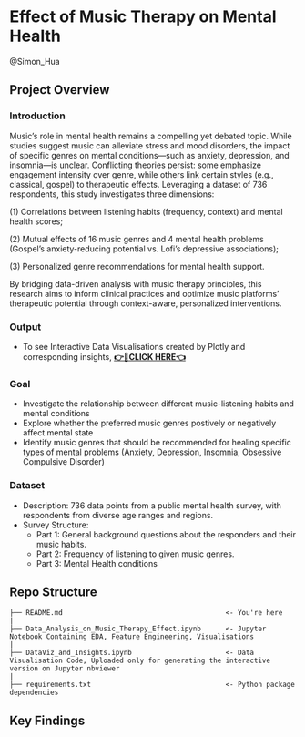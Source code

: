 # Effect of Music Therapy on Mental Health
@Simon_Hua

## Project Overview
### Introduction
  Music’s role in mental health remains a compelling yet debated topic. While studies suggest music can alleviate stress and mood disorders, the impact of specific genres on mental conditions—such as anxiety, depression, and insomnia—is unclear. Conflicting theories persist: some emphasize engagement intensity over genre, while others link certain styles (e.g., classical, gospel) to therapeutic effects. Leveraging a dataset of 736 respondents, this study investigates three dimensions: 
  
  (1) Correlations between listening habits (frequency, context) and mental health scores;
  
  (2) Mutual effects of 16 music genres and 4 mental health problems (Gospel’s anxiety-reducing potential vs. Lofi’s depressive associations);
  
  (3) Personalized genre recommendations for mental health support.
  
  By bridging data-driven analysis with music therapy principles, this research aims to inform clinical practices and optimize music platforms’ therapeutic potential through context-aware, personalized interventions. 

### Output
  - To see Interactive Data Visualisations created by Plotly and corresponding insights, [**👉🔗CLICK HERE👈**](https://nbviewer.org/github/S1mon1211/Music_Therapy/blob/main/DataViz_and_Insights.ipynb)
  
### Goal
  - Investigate the relationship between different music-listening habits and mental conditions
  - Explore whether the preferred music genres postively or negatively affect mental state
  - Identify music genres that should be recommended for healing specific types of mental problems (Anxiety, Depression, Insomnia, Obsessive Compulsive Disorder)

### Dataset
  - Description: 736 data points from a public mental health survey, with respondents from diverse age ranges and regions.
  - Survey Structure:
      - Part 1: General background questions about the responders and their music habits.
      - Part 2: Frequency of listening to given music genres.
      - Part 3: Mental Health conditions

## Repo Structure
```
├── README.md                                        <- You're here
|
├── Data_Analysis_on_Music_Therapy_Effect.ipynb      <- Jupyter Notebook Containing EDA, Feature Engineering, Visualisations
|
├── DataViz_and_Insights.ipynb                       <- Data Visualisation Code, Uploaded only for generating the interactive version on Jupyter nbviewer
|
├── requirements.txt                                 <- Python package dependencies

```
## Key Findings

